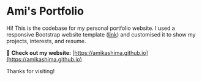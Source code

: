 # Ami's Portfolio

Hi! This is the codebase for my personal portfolio website. I used a responsive Bootstrap website template ([link](https://themewagon.com/themes/iportfolio/)) and customised it to show my projects, interests, and resume. 

🔗 **Check out my website:** [https://amikashima.github.io](https://amikashima.github.io)

Thanks for visiting!
